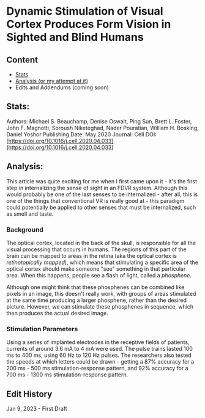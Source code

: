 # Dynamic Stimulation of Visual Cortex Produces Form Vision in Sighted and Blind Humans

## Content
- [Stats](https://cravat5386.github.io/fdvr/20230109.html#stats)
- [Analysis (or my attempt at it)](https://cravat5386.github.io/fdvr/20230109.html#analysis)
- Edits and Addendums (coming soon)

## Stats:
Authors: Michael S. Beauchamp, Denise Oswalt, Ping Sun, Brett L. Foster, John F. Magnotti, Soroush Niketeghad, Nader Pouratian, William H. Bosking, Daniel Yoshor
Publishing Date: May 2020
Journal: Cell
DOI: [https://doi.org/10.1016/j.cell.2020.04.033](https://doi.org/10.1016/j.cell.2020.04.033)

## Analysis:
This article was quite exciting for me when I first came upon it - it's the first step in internalizing the sense of sight in an FDVR system. Although this would probably be one of the last senses to be internalized - after all, this is one of the things that conventional VR is really good at - this paradigm could potentially be applied to other senses that must be internalized, such as smell and taste.

### Background
The optical cortex, located in the back of the skull, is responsible for all the visual processing that occurs in humans. The regions of this part of the brain can be mapped to areas in the retina (aka the optical cortex is *retinotopically mapped*), which means that stimulating a specific area of the optical cortex should make someone "see" something in that particular area. When this happens, people see a flash of light, called a *phosphene*.

Although one might think that these phosphenes can be combined like pixels in an image, this doesn't really work, with groups of areas stimulated at the same time producing a larger phosphene, rather than the desired picture. However, we can stimulate these phosphenes in sequence, which then produces the actual desired image.

### Stimulation Parameters
Using a series of implanted electrodes in the receptive fields of patients, currents of around 3.6 mA to 4 mA were used. The pulse trains lasted 100 ms to 400 ms, using 60 Hz to 120 Hz pulses. The researchers also tested the speeds at which letters could be drawn - getting a 87% accuracy for a 200 ms - 500 ms stimulation-response pattern, and 92% accuracy for a 700 ms - 1300 ms stimulation-response pattern.

## Edit History
Jan 9, 2023 - First Draft